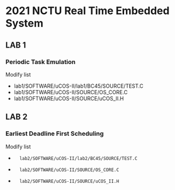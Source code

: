 # 2021 NCTU Real Time Embedded System

## LAB 1 
### Periodic Task Emulation
Modify list	
*	lab1/SOFTWARE/uCOS-II/lab1/BC45/SOURCE/TEST.C  
*	lab1/SOFTWARE/uCOS-II/SOURCE/OS_CORE.C  
*	lab1/SOFTWARE/uCOS-II/SOURCE/uCOS_II.H
## LAB 2
### Earliest Deadline First Scheduling
Modify list
*       lab2/SOFTWARE/uCOS-II/lab2/BC45/SOURCE/TEST.C
*       lab2/SOFTWARE/uCOS-II/SOURCE/OS_CORE.C
*       lab2/SOFTWARE/uCOS-II/SOURCE/uCOS_II.H  
